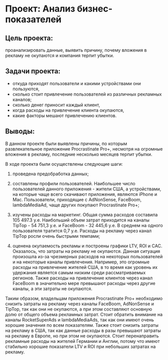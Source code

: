 # Проект: Анализ бизнес-показателей
## Цель проекта: 
проанализировать данные, выявить причину, почему вложения в рекламу не окупаются и компания терпит убытки.
## Задачи проекта:
* откуда приходят пользователи и какими устройствами они пользуются,
* сколько стоит привлечение пользователей из различных рекламных каналов;
* сколько денег приносит каждый клиент,
* когда расходы на привлечение клиента окупаются,
* какие факторы мешают привлечению клиентов.
## Выводы:
В данном проекте были выявлены причины, по которым развлекательное приложение Procrastinate Pro+, несмотря на огромные вложения в рекламу, последние несколько месяцев терпит убытки.

В ходе проекта были осуществлены следующие шаги:

1) проведена предобработка данных;

2) составлены профили пользователей. Наибольшее число пользователей данного приложения - жители США, а устройствами, на которые чаще всего скачивают приложения, являются iPhone и Mac. Пользователи, приходящие с AdNonSense, FaceBoom, lambdaMediaAd, чаще других покупают Procrastinate Pro+;

3) изучены расходы на маркетинг. Общая сумма расходов составила 105 497.3 у.е. Наибольший объем затрат приходится на каналы TipTop - 54 751,3 у.е. и FaceBoom - 32 445,6 у.е. В среднем на одного пользователя тратится 0,7 у.е. Расходы на рекламу через канал TipTop росли очень быстрыми темпами;

4) оценена окупаемость рекламы и построены графики LTV, ROI и CAC. Оказалось, что затраты на рекламу не окупаются. Данная ситуация произошла из-за чрезмерных расходов на некоторых пользователей и на некоторые каналы привлечения. Например, это огромные расходы на привлечение жителей США, в то время как уровень их удержания является самым низким среди рассматриваемых регионов. Также расходы на привлечение клиентов через канал FaceBoom в значительно мере превышают расходы через другие каналы, а эти затраты не окупаются.

Таким образом, владельцам приложения Procrastinate Pro+ необходимо снизить затраты на рекламу через каналы FaceBoom, AdNonSense и TipTop, так как они не окупаются, а при этом составляют основную долю от общего объема рекламных затрат. Стоит обратить внимание на каналы RocketSuperAds и lambdaMediaAds, так как они имеют очень хорошие значения по всем показателям. Также стоит снизить затраты на рекламу в США, так как данные расходы в разы превышают затраты на рекламу в Европе, но при этом не окупаются. Стоит перенаправить рекламные расходы на жителей Германии и Англии, потому что имеют стабильно хорошие показатели LTV и ROI при небольших затратах на рекламу.
